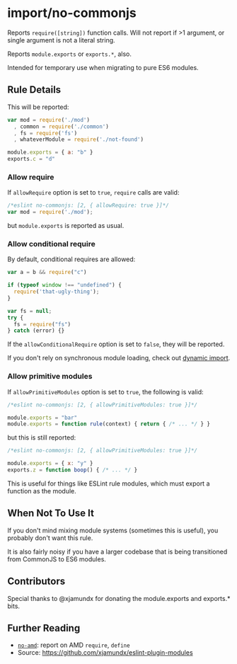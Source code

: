# import/no-commonjs

Reports `require([string])` function calls. Will not report if >1 argument,
or single argument is not a literal string.

Reports `module.exports` or `exports.*`, also.

Intended for temporary use when migrating to pure ES6 modules.

## Rule Details

This will be reported:

```js
var mod = require('./mod')
  , common = require('./common')
  , fs = require('fs')
  , whateverModule = require('./not-found')

module.exports = { a: "b" }
exports.c = "d"
```

### Allow require

If `allowRequire` option is set to `true`, `require` calls are valid:

```js
/*eslint no-commonjs: [2, { allowRequire: true }]*/
var mod = require('./mod');
```

but `module.exports` is reported as usual.

### Allow conditional require

By default, conditional requires are allowed:

```js
var a = b && require("c")

if (typeof window !== "undefined") {
  require('that-ugly-thing');
}

var fs = null;
try {
  fs = require("fs")
} catch (error) {}
```

If the `allowConditionalRequire` option is set to `false`, they will be reported.

If you don't rely on synchronous module loading, check out [dynamic import](https://github.com/airbnb/babel-plugin-dynamic-import-node).

### Allow primitive modules

If `allowPrimitiveModules` option is set to `true`, the following is valid:

```js
/*eslint no-commonjs: [2, { allowPrimitiveModules: true }]*/

module.exports = "bar"
module.exports = function rule(context) { return { /* ... */ } }
```

but this is still reported:

```js
/*eslint no-commonjs: [2, { allowPrimitiveModules: true }]*/

module.exports = { x: "y" }
exports.z = function boop() { /* ... */ }
```

This is useful for things like ESLint rule modules, which must export a function as
the module.

## When Not To Use It

If you don't mind mixing module systems (sometimes this is useful), you probably
don't want this rule.

It is also fairly noisy if you have a larger codebase that is being transitioned
from CommonJS to ES6 modules.


## Contributors

Special thanks to @xjamundx for donating the module.exports and exports.* bits.

## Further Reading

- [`no-amd`](./no-amd.md): report on AMD `require`, `define`
- Source: https://github.com/xjamundx/eslint-plugin-modules
